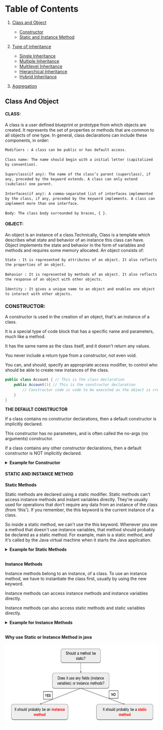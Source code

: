 # Table of Contents

1. [Class and Object](#Class-And-Object)

   - [Constructor](#Constructor)
   - [Static and Instance Method](#Static-and-Method)

1. [Type of inheritance](#type-inheritance)
   - [Single Inheritance](#single-inheritance)
   - [Multiple Inheritance](#multiple-inheritance)
   - [Multilevel Inheritance](#multilevel-inheritance)
   - [Hierarchical Inheritance](#hierarchical-inheritance)
   - [Hybrid Inheritance](#hybrid-inheritance)
1. [Aggregation](#aggregation)

## Class And Object

#### CLASS:

A class is a user defined blueprint or prototype from which objects are created. It represents the set of properties or methods that are common to all objects of one type. In general, class declarations can include these components, in order:

    Modifiers : A class can be public or has default access.

    Class name: The name should begin with a initial letter (capitalized by convention).

    Superclass(if any): The name of the class’s parent (superclass), if any, preceded by the keyword extends. A class can only extend (subclass) one parent.

    Interfaces(if any): A comma-separated list of interfaces implemented by the class, if any, preceded by the keyword implements. A class can implement more than one interface.

    Body: The class body surrounded by braces, { }.

#### OBJECT:

An object is an instance of a class.Technically, Class is a template which describes what state and behavior of an instance this class can have. Object implements the state and behavior in the form of variables and methods and requires some memory allocated. An object consists of:

    State : It is represented by attributes of an object. It also reflects the properties of an object.

    Behavior : It is represented by methods of an object. It also reflects the response of an object with other objects.

    Identity : It gives a unique name to an object and enables one object to interact with other objects.

### CONSTRUCTOR:

A constructor is used in the creation of an object, that's an instance of a class.

It is a special type of code block that has a specific name and parameters, much like a method.

It has the same name as the class itself, and it doesn't return any values.

You never include a return type from a constructor, not even void.

You can, and should, specify an appropriate access modifier, to control who should be able to create new instances of the class.

```java
public class Account { // This is the class declaration
    public Account(){ // This is the constructor declaration
        // Constructor code is code to be executed as the object is created.
    }
}
```

**THE DEFAULT CONSTRUCTOR**

If a class contains no constructor declarations, then a default constructor is implicitly declared.

This constructor has no parameters, and is often called the no-args (no arguments) constructor.

If a class contains any other constructor declarations, then a default constructor is NOT implicitly declared.

<details>
<summary><strong>Example for Constructor</strong></summary>

```java
public class Customer {

    private String name;
    private double creditLimit;
    private String email;

    public Customer() {
        this("Nobody", "nobody@nowhere.com");
    }

    public Customer(String name, String email) {
        this(name, 1000, email);
    }

    public Customer(String name, double creditLimit, String email) {
        this.name = name;
        this.creditLimit = creditLimit;
        this.email = email;
    }

    public class Main {

    public static void main(String[] args) {

        Customer customer = new Customer("Tim", 1000,
                "tim@email.com");
        System.out.println(customer.getName());
        System.out.println(customer.getCreditLimit());
        System.out.println(customer.getEmail());

        Customer secondCustomer = new Customer();
        System.out.println(secondCustomer.getName());
        System.out.println(secondCustomer.getCreditLimit());
        System.out.println(secondCustomer.getEmail());

        Customer thirdCustomer = new Customer("Joe", "joe@email.com");
        System.out.println(thirdCustomer.getName());
        System.out.println(thirdCustomer.getCreditLimit());
        System.out.println(thirdCustomer.getEmail());
    }
}

```

</details>

#### STATIC AND INSTANCE METHOD

**Static Methods**

Static methods are declared using a static modifier. Static methods can't access instance methods and instant variables directly. They're usually used for operations that don't require any data from an instance of the class (from 'this'). If you remember, the this keyword is the current instance of a class.

So inside a static method, we can't use the this keyword. Whenever you see a method that doesn't use instance variables, that method should probably be declared as a static method. For example, main is a static method, and it's called by the Java virtual machine when it starts the Java application.

<details>
<summary><strong> Example for Static Methods</strong></summary>
<p align="center">
<img height="280" src="../Images/Static_methods.png">
</p>

</details>
<br>

**Instance Methods**

Instance methods belong to an instance, of a class. To use an instance method, we have to instantiate the class first, usually by using the new keyword.

Instance methods can access instance methods and instance variables directly.

Instance methods can also access static methods and static variables directly.

<details>
<summary><strong> Example for Instance Methods</strong></summary>

```java
class Dog{
    public void bark(){
        System.out.println("woof");
    }
}

public class Main{
    public static void main(String[] args) {
        Dog rex = new Dog();        // create instance
        rex.bark();                 // call instance method
    }
}
```

</details>
<br>

**Why use Static or Instance Method in java**

<p align="center">
<img height="270" src="../Images/static_and_instance.png">
</p>
